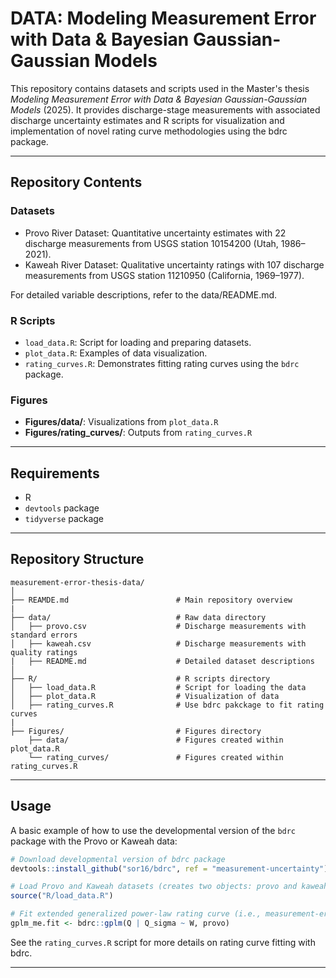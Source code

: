 # DATA: **Modeling Measurement Error with Data & Bayesian Gaussian-Gaussian Models**

This repository contains datasets and scripts used in the Master's thesis *Modeling Measurement Error with Data & Bayesian Gaussian-Gaussian Models* (2025). It provides discharge-stage measurements with associated discharge uncertainty estimates and R scripts for visualization and implementation of novel rating curve methodologies using the bdrc package.

---

## Repository Contents

### Datasets

- Provo River Dataset: Quantitative uncertainty estimates with 22 discharge measurements from USGS station 10154200 (Utah, 1986–2021).
- Kaweah River Dataset: Qualitative uncertainty ratings with 107 discharge measurements from USGS station 11210950 (California, 1969–1977).

For detailed variable descriptions, refer to the data/README.md.

### R Scripts

- `load_data.R`: Script for loading and preparing datasets.
- `plot_data.R`: Examples of data visualization.
- `rating_curves.R`: Demonstrates fitting rating curves using the `bdrc` package.

### Figures

- **Figures/data/**: Visualizations from `plot_data.R`
- **Figures/rating_curves/**: Outputs from `rating_curves.R`

---

## Requirements
- R
- `devtools` package
- `tidyverse` package

---

## Repository Structure

```
measurement-error-thesis-data/
│
├── REAMDE.md                        # Main repository overview
|
├── data/                            # Raw data directory
│   ├── provo.csv                    # Discharge measurements with standard errors
│   ├── kaweah.csv                   # Discharge measurements with quality ratings
|   ├── README.md                    # Detailed dataset descriptions
│    
├── R/                               # R scripts directory
│   ├── load_data.R                  # Script for loading the data
│   ├── plot_data.R                  # Visualization of data
│   ├── rating_curves.R              # Use bdrc pakckage to fit rating curves
|
├── Figures/                         # Figures directory
    ├── data/                        # Figures created within plot_data.R 
    └── rating_curves/               # Figures created within rating_curves.R
```

---

## Usage

A basic example of how to use the developmental version of the `bdrc` package with the Provo or Kaweah data:

```R
# Download developmental version of bdrc package
devtools::install_github("sor16/bdrc", ref = "measurement-uncertainty")

# Load Provo and Kaweah datasets (creates two objects: provo and kaweah)
source("R/load_data.R")

# Fit extended generalized power-law rating curve (i.e., measurement-error model)
gplm_me.fit <- bdrc::gplm(Q | Q_sigma ~ W, provo)
```

See the `rating_curves.R` script for more details on rating curve fitting with bdrc.

---
